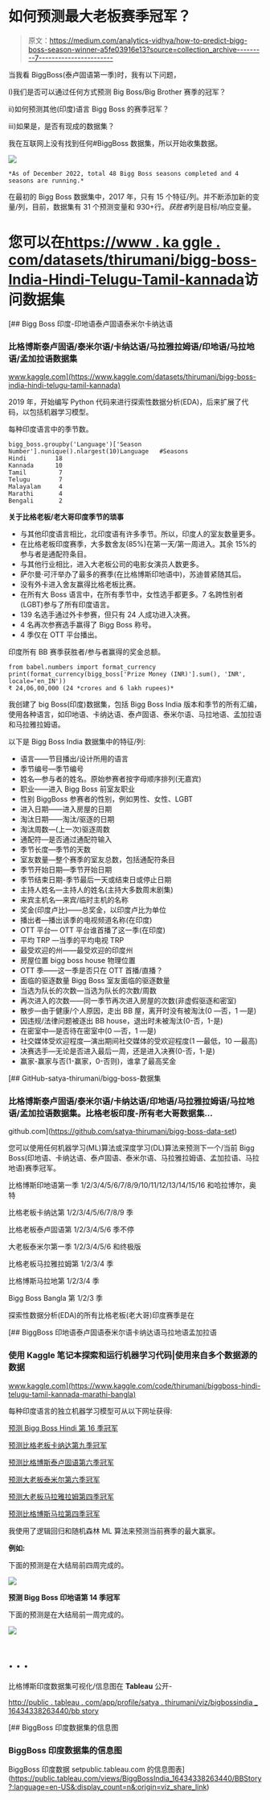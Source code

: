 # 如何预测最大老板赛季冠军？

> 原文：<https://medium.com/analytics-vidhya/how-to-predict-bigg-boss-season-winner-a5fe03916e13?source=collection_archive---------7----------------------->

当我看 BiggBoss(泰卢固语第一季)时，我有以下问题，

I)我们是否可以通过任何方式预测 Big Boss/Big Brother 赛季的冠军？

ii)如何预测其他(印度)语言 Bigg Boss 的赛季冠军？

iii)如果是，是否有现成的数据集？

我在互联网上没有找到任何#BiggBoss 数据集，所以开始收集数据。

![](img/75b14c23abf919dc5fde1e258599c75c.png)

```
*As of December 2022, total 48 Bigg Boss seasons completed and 4 seasons are running.*
```

在最初的 Bigg Boss 数据集中，2017 年，只有 15 个特征/列。并不断添加新的变量/列，目前，数据集有 31 个预测变量和 930+行。*获胜者*列是目标/响应变量。

# 您可以在[https://www . ka ggle . com/datasets/thirumani/bigg-boss-India-Hindi-Telugu-Tamil-kannada](https://www.kaggle.com/datasets/thirumani/bigg-boss-india-hindi-telugu-tamil-kannada)访问数据集

[](https://www.kaggle.com/datasets/thirumani/bigg-boss-india-hindi-telugu-tamil-kannada) [## Bigg Boss 印度-印地语泰卢固语泰米尔卡纳达语

### 比格博斯泰卢固语/泰米尔语/卡纳达语/马拉雅拉姆语/印地语/马拉地语/孟加拉语数据集

www.kaggle.com](https://www.kaggle.com/datasets/thirumani/bigg-boss-india-hindi-telugu-tamil-kannada) 

2019 年，开始编写 Python 代码来进行探索性数据分析(EDA)，后来扩展了代码，以包括机器学习模型。

每种印度语言中的季节数。

```
bigg_boss.groupby('Language')['Season Number'].nunique().nlargest(10)Language   #Seasons
Hindi        18
Kannada      10
Tamil         7
Telugu        7
Malayalam     4
Marathi       4
Bengali       2
```

**关于比格老板/老大哥印度季节的琐事**

*   与其他印度语言相比，北印度语有许多季节。所以，印度人的室友数量更多。
*   在比格老板印度赛季，大多数舍友(85%)在第一天/第一周进入。其余 15%的参与者是通配符条目。
*   与其他行业相比，进入大老板公司的电影女演员人数更多。
*   萨尔曼·可汗举办了最多的赛季(在比格博斯印地语中)，苏迪普紧随其后。
*   没有外卡进入舍友赢得比格老板比赛。
*   在所有大 Boss 语言中，在所有季节中，女性选手都更多。7 名跨性别者(LGBT)参与了所有印度语言。
*   139 名选手通过外卡参赛，但只有 24 人成功进入决赛。
*   4 名再次参赛选手赢得了 Bigg Boss 称号。
*   4 季仅在 OTT 平台播出。

印度所有 BB 赛季获胜者/参与者赢得的奖金总额。

```
from babel.numbers import format_currency
print(format_currency(bigg_boss['Prize Money (INR)'].sum(), 'INR', locale='en_IN'))
₹ 24,06,00,000 (24 *crores and 6 lakh rupees)*
```

我创建了 big Boss(印度)数据集，包括 Bigg Boss India 版本和季节的所有汇编，使用各种语言，如印地语、卡纳达语、泰卢固语、泰米尔语、马拉地语、孟加拉语和马拉雅拉姆语。

以下是 Bigg Boss India 数据集中的特征/列:

*   语言——节目播出/设计所用的语言
*   季节编号—季节编号
*   姓名—参与者的姓名。原始参赛者按字母顺序排列(无嘉宾)
*   职业——进入 Bigg Boss 前室友职业
*   性别 BiggBoss 参赛者的性别，例如男性、女性、LGBT
*   进入日期——进入房屋的日期
*   淘汰日期——淘汰/驱逐的日期
*   淘汰周数—(上一次)驱逐周数
*   通配符—是否通过通配符输入
*   季节长度—季节的天数
*   室友数量—整个赛季的室友总数，包括通配符条目
*   季节开始日期—季节开始日期
*   季节结束日期-季节最后一天或结束日或停止日期
*   主持人姓名—主持人的姓名(主持大多数周末剧集)
*   来宾主机名—来宾/临时主机的名称
*   奖金(印度卢比)——总奖金，以印度卢比为单位
*   播出者—播出该季的电视频道名称(在印度)
*   OTT 平台— OTT 平台谁首播了这一季(在印度)
*   平均 TRP —当季的平均电视 TRP
*   最受欢迎的州——最受欢迎的印度州
*   房屋位置 bigg boss house 物理位置
*   OTT 季——这一季是否只在 OTT 首播/直播？
*   面临的驱逐数量 Bigg Boss 室友面临的驱逐数量
*   当选为队长的次数—当选为队长的次数/周数
*   再次进入的次数——同一季节再次进入房屋的次数(非虚假驱逐和密室)
*   散步—由于健康/个人原因，走出 BB 屋，离开时没有被淘汰(0 —否，1 —是)
*   因违规/法律问题被逐出 BB house，退出时未被淘汰(0-否，1-是)
*   在密室中—是否待在密室中(0 —否，1 —是)
*   社交媒体受欢迎程度—演出期间社交媒体的受欢迎程度(1 —最低，10 —最高)
*   决赛选手—无论是否进入最后一周，还是进入决赛(0-否，1-是)
*   赢家-赢家与否(1-赢家，0-否则)，谁拿了最高奖金

[](https://github.com/satya-thirumani/bigg-boss-data-set) [## GitHub-satya-thirumani/bigg-boss-数据集

### 比格博斯泰卢固语/泰米尔语/卡纳达语/印地语/马拉雅拉姆语/马拉地语/孟加拉语数据集。比格老板印度-所有老大哥数据集…

github.com](https://github.com/satya-thirumani/bigg-boss-data-set) 

您可以使用任何机器学习(ML)算法或深度学习(DL)算法来预测下一个/当前 Bigg Boss(印地语、卡纳达语、泰卢固语、泰米尔语、马拉雅拉姆语、孟加拉语、马拉地语)赛季冠军。

比格博斯印地语第一季 1/2/3/4/5/6/7/8/9/10/11/12/13/14/15/16 和哈拉博尔，奥特

比格老板卡纳达第 1/2/3/4/5/6/7/8/9 季

比格老板泰卢固语第 1/2/3/4/5/6 季不停

大老板泰米尔第一季 1/2/3/4/5/6 和终极版

比格老板马拉雅拉姆第 1/2/3/4 季

比格博斯马拉地第 1/2/3/4 季

Bigg Boss Bangla 第 1/2/3 季

探索性数据分析(EDA)的所有比格老板(老大哥)印度赛季是在

[](https://www.kaggle.com/code/thirumani/biggboss-hindi-telugu-tamil-kannada-marathi-bangla) [## BiggBoss 印地语泰卢固语泰米尔语卡纳达语马拉地语孟加拉语

### 使用 Kaggle 笔记本探索和运行机器学习代码|使用来自多个数据源的数据

www.kaggle.com](https://www.kaggle.com/code/thirumani/biggboss-hindi-telugu-tamil-kannada-marathi-bangla) 

每种印度语言的独立机器学习模型可从以下网址获得:

[预测 Bigg Boss Hindi 第 16 季冠军](https://www.kaggle.com/thirumani/predicting-bigg-boss-hindi-season-15-winner)

[预测比格老板卡纳达第九季冠军](https://www.kaggle.com/thirumani/predicting-bigg-boss-kannada-season-8-winner)

[预测比格博斯泰卢固语第六季冠军](https://www.kaggle.com/thirumani/predicting-bigg-boss-telugu-non-stop-season-winner)

[预测大老板泰米尔第六季冠军](https://www.kaggle.com/thirumani/predicting-bigg-boss-tamil-ultimate-season-winner)

[预测大老板马拉雅拉姆第四季冠军](https://www.kaggle.com/thirumani/predicting-bigg-boss-malayalam-season-3-winner)

[预测比格博斯马拉第四季冠军](https://www.kaggle.com/thirumani/predicting-bigg-boss-marathi-season-4-winner)

我使用了逻辑回归和随机森林 ML 算法来预测当前赛季的最大赢家。

**例如:**

下面的预测是在大结局前四周完成的。

![](img/d770a7821ebbd1187e4771f8dc5988af.png)

**预测 Bigg Boss 印地语第 14 季冠军**

下面的预测是在大结局前一周完成的。

![](img/cc1b50b40a9351c841a4bed6639ee42d.png)

# . . .

比格博斯印度数据集可视化/信息图在 **Tableau** 公开-

[http://public . tableau . com/app/profile/satya . thirumani/viz/bigbossindia _ 16434338263440/bb story](https://public.tableau.com/app/profile/satya.thirumani/viz/BiggBossIndia_16434338263440/BBStory)

[](https://public.tableau.com/views/BiggBossIndia_16434338263440/BBStory?:language=en-US&:display_count=n&:origin=viz_share_link) [## BiggBoss 印度数据集的信息图

### BiggBoss 印度数据集的信息图

BiggBoss 印度数据 setpublic.tableau.com 的信息图表](https://public.tableau.com/views/BiggBossIndia_16434338263440/BBStory?:language=en-US&:display_count=n&:origin=viz_share_link)